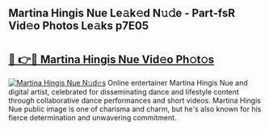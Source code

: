 ## Martina Hingis Nue Le𝚊k𝚎d N𝚞𝚍e - Part-fsR Vid𝚎o Photos Le𝚊ks p7E05

# <h2><a href="http://fb1qvrr.evod.top/?m=Martina+Hingis+Nue">🔗 👉🔴 Martina Hingis Nue Vid𝚎o Ph𝚘t𝚘s</a></h2>

[![Martina Hingis Nue N𝚞d𝚎s](https://i.imgur.com/8V9OHl7.gif)](http://fb1qvrr.evod.top/?m=Martina+Hingis+Nue)
Online entertainer Martina Hingis Nue and digital artist, celebrated for disseminating dance and lifestyle content through collaborative dance performances and short videos. Martina Hingis Nue public image is one of charisma and charm, but he's also known for his fierce determination and unwavering commitment. 

